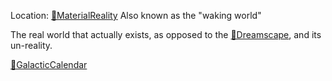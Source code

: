 Location: [🌌MaterialReality](🌌MaterialReality.md)
Also known as the "waking world"


The real world that actually exists, as opposed to the [🌌Dreamscape](🌌Dreamscape.md), and its un-reality.

[📅GalacticCalendar](📅GalacticCalendar.md)